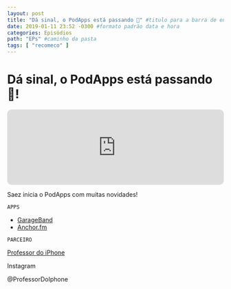 ```yaml
---
layout: post
title: "Dá sinal, o PodApps está passando 🤩" #titulo para a barra de enderecos
date: 2019-01-11 23:52 -0300 #formato padrão data e hora
categories: Episódios
path: "EPs" #caminho da pasta
tags: [ "recomeco" ]
---
```


# Dá sinal, o PodApps está passando 🤩!

<iframe allow="autoplay *; encrypted-media *; fullscreen *; clipboard-write" frameborder="0" height="175" style="width:100%;max-width:660px;overflow:hidden;border-radius:10px;" sandbox="allow-forms allow-popups allow-same-origin allow-scripts allow-storage-access-by-user-activation allow-top-navigation-by-user-activation" src="https://embed.podcasts.apple.com/us/podcast/podapps/id1434188907?i=1000427423427&theme=auto"></iframe>

Saez inicia o PodApps com muitas novidades!

```APPS```
- [GarageBand](https://itunes.apple.com/br/app/garageband/id408709785?l=en&mt=8)
- [Anchor.fm](https://itunes.apple.com/br/app/anchor/id1056182234?l=en&mt=8)

```PARCEIRO```

[Professor do iPhone](https://www.professordoiphone.com.br)

Instagram

@ProfessorDoIphone